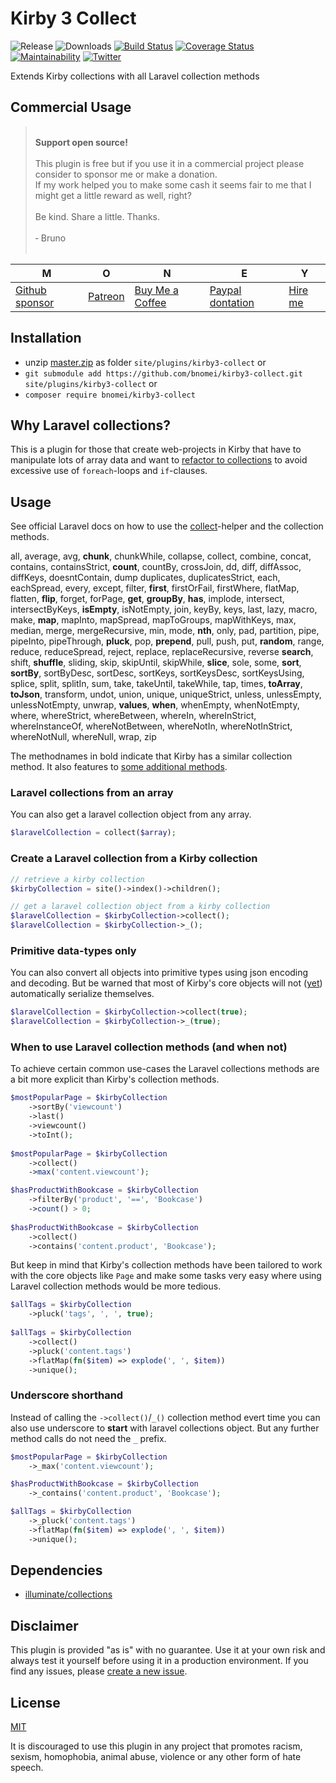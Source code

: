 # Kirby 3 Collect

![Release](https://flat.badgen.net/packagist/v/bnomei/kirby3-collect?color=ae81ff)
![Downloads](https://flat.badgen.net/packagist/dt/bnomei/kirby3-collect?color=272822)
[![Build Status](https://flat.badgen.net/travis/bnomei/kirby3-collect)](https://travis-ci.com/bnomei/kirby3-collect)
[![Coverage Status](https://flat.badgen.net/coveralls/c/github/bnomei/kirby3-collect)](https://coveralls.io/github/bnomei/kirby3-collect) 
[![Maintainability](https://flat.badgen.net/codeclimate/maintainability/bnomei/kirby3-collect)](https://codeclimate.com/github/bnomei/kirby3-collect) 
[![Twitter](https://flat.badgen.net/badge/twitter/bnomei?color=66d9ef)](https://twitter.com/bnomei)

Extends Kirby collections with all Laravel collection methods

## Commercial Usage

> <br>
> <b>Support open source!</b><br><br>
> This plugin is free but if you use it in a commercial project please consider to sponsor me or make a donation.<br>
> If my work helped you to make some cash it seems fair to me that I might get a little reward as well, right?<br><br>
> Be kind. Share a little. Thanks.<br><br>
> &dash; Bruno<br>
> &nbsp; 

| M | O | N | E | Y |
|---|----|---|---|---|
| [Github sponsor](https://github.com/sponsors/bnomei) | [Patreon](https://patreon.com/bnomei) | [Buy Me a Coffee](https://buymeacoff.ee/bnomei) | [Paypal dontation](https://www.paypal.me/bnomei/15) | [Hire me](mailto:b@bnomei.com?subject=Kirby) |

## Installation

- unzip [master.zip](https://github.com/bnomei/kirby3-collect/archive/master.zip) as folder `site/plugins/kirby3-collect` or
- `git submodule add https://github.com/bnomei/kirby3-collect.git site/plugins/kirby3-collect` or
- `composer require bnomei/kirby3-collect`

## Why Laravel collections?

This is a plugin for those that create web-projects in Kirby that have to manipulate lots of array data and want to [refactor to collections](https://adamwathan.me/refactoring-to-collections/) to avoid excessive use of `foreach`-loops and `if`-clauses.

## Usage

See official Laravel docs on how to use the [collect](https://laravel.com/docs/9.x/collections)-helper and the collection methods.

all, average, avg, **chunk**, chunkWhile, collapse, collect, combine, concat, contains, containsStrict, **count**, countBy, crossJoin, dd, diff, diffAssoc, diffKeys, doesntContain, dump  duplicates, duplicatesStrict, each, eachSpread, every, except, filter, **first**, firstOrFail, firstWhere, flatMap, flatten, **flip**, forget, forPage, **get**, **groupBy**, **has**, implode, intersect, intersectByKeys, **isEmpty**, isNotEmpty, join, keyBy, keys, last, lazy, macro, make, **map**, mapInto, mapSpread, mapToGroups, mapWithKeys, max, median, merge, mergeRecursive, min, mode, **nth**, only, pad, partition, pipe, pipeInto, pipeThrough, **pluck**, pop, **prepend**, pull, push, put, **random**, range, reduce, reduceSpread, reject, replace, replaceRecursive, reverse  **search**, shift, **shuffle**, sliding, skip, skipUntil, skipWhile, **slice**, sole, some, **sort**, **sortBy**, sortByDesc, sortDesc, sortKeys, sortKeysDesc, sortKeysUsing, splice, split, splitIn, sum, take, takeUntil, takeWhile, tap, times, **toArray**, **toJson**, transform, undot, union, unique, uniqueStrict, unless, unlessEmpty, unlessNotEmpty, unwrap, **values**, **when**, whenEmpty, whenNotEmpty, where, whereStrict, whereBetween, whereIn, whereInStrict, whereInstanceOf, whereNotBetween, whereNotIn, whereNotInStrict, whereNotNull, whereNull, wrap, zip

The methodnames in bold indicate that Kirby has a similar collection method. It also features to [some additional methods](https://getkirby.com/docs/reference/objects/cms/collection).

### Laravel collections from an array

You can also get a laravel collection object from any array.

```php
$laravelCollection = collect($array);
```

### Create a Laravel collection from a Kirby collection

```php
// retrieve a kirby collection
$kirbyCollection = site()->index()->children();

// get a laravel collection object from a kirby collection
$laravelCollection = $kirbyCollection->collect();
$laravelCollection = $kirbyCollection->_();
```

### Primitive data-types only

You can also convert all objects into primitive types using json encoding and decoding. But be warned that most of Kirby's core objects will not ([yet](https://kirby.nolt.io/431)) automatically serialize themselves.

```php 
$laravelCollection = $kirbyCollection->collect(true); 
$laravelCollection = $kirbyCollection->_(true);
```

### When to use Laravel collection methods (and when not)

To achieve certain common use-cases the Laravel collections methods are a bit more explicit than Kirby's collection methods.

```php
$mostPopularPage = $kirbyCollection
    ->sortBy('viewcount')
    ->last()
    ->viewcount()
    ->toInt();
    
$mostPopularPage = $kirbyCollection
    ->collect()
    ->max('content.viewcount');
```

```php
$hasProductWithBookcase = $kirbyCollection
    ->filterBy('product', '==', 'Bookcase')
    ->count() > 0;
    
$hasProductWithBookcase = $kirbyCollection
    ->collect()
    ->contains('content.product', 'Bookcase');
```

But keep in mind that Kirby's collection methods have been tailored to work with the core objects like `Page` and make some tasks very easy where using Laravel collection methods would be more tedious.

```php
$allTags = $kirbyCollection
    ->pluck('tags', ', ', true);
    
$allTags = $kirbyCollection
    ->collect()
    ->pluck('content.tags')
    ->flatMap(fn($item) => explode(', ', $item))
    ->unique();
```

### Underscore shorthand

Instead of calling the `->collect()`/`_()` collection method evert time you can also use underscore to **start** with laravel collections object. But any further method calls do not need the `_` prefix.

```php
$mostPopularPage = $kirbyCollection
    ->_max('content.viewcount');

$hasProductWithBookcase = $kirbyCollection
    ->_contains('content.product', 'Bookcase');

$allTags = $kirbyCollection
    ->_pluck('content.tags')
    ->flatMap(fn($item) => explode(', ', $item))
    ->unique();
```

## Dependencies

- [illuminate/collections](https://github.com/illuminate/collections)

## Disclaimer

This plugin is provided "as is" with no guarantee. Use it at your own risk and always test it yourself before using it in a production environment. If you find any issues, please [create a new issue](https://github.com/bnomei/kirby3-collect/issues/new).

## License

[MIT](https://opensource.org/licenses/MIT)

It is discouraged to use this plugin in any project that promotes racism, sexism, homophobia, animal abuse, violence or any other form of hate speech.
